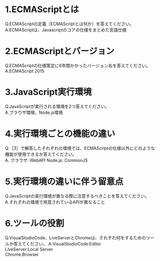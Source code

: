 # 1.ECMAScriptとは

Q.ECMAScriptの定義（ECMAScriptとは何か）を答えてください。  
A.ECMAScriptは、Javascriptのコアの仕様をまとめた言語仕様

# 2.ECMAScriptとバージョン

Q.ECMAScriptの仕様策定に6年間かかったバージョン名を答えてください。  
A.ECMAScript 2015

# 3.JavaScript実行環境

Q.JavaScriptが実行される環境を2つ答えてください。  
A.ブラウザ環境、Node.js環境

# 4.実行環境ごとの機能の違い

Q.［3］で解答したそれぞれの環境では、ECMAScriptの仕様以外にどのような機能が使用できるか答えてください。  
A. ブラウザ: WebAPI
Node.js: CommonJS

# 5.実行環境の違いに伴う留意点

Q.JavaScriptの実行環境が異なる際に注意するべきことを答えてください。  
A.それぞれの環境で用意されているAPIが異なること

# 6.ツールの役割

Q.VisualStudioCode、LiveServerとChromeは、それぞれ何をするためのツールか答えてください。
A.VisualStudioCode:Editor    
LiveServer:Local Server  
Chrome:Browser
